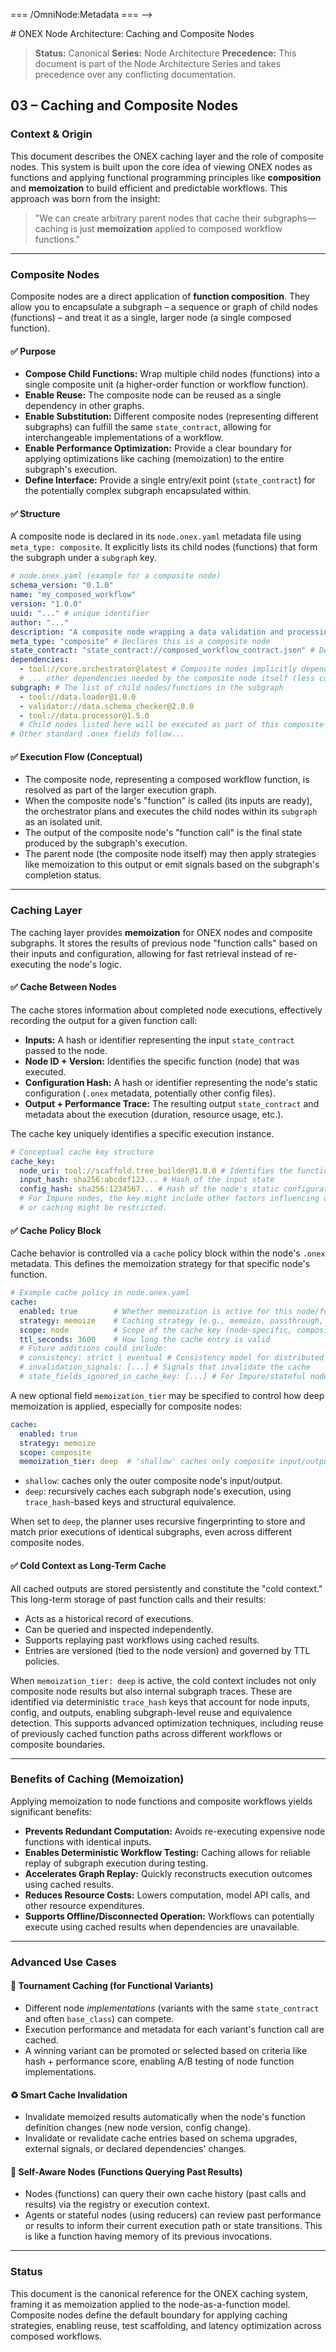 <!-- === OmniNode:Metadata ===
<!-- metadata_version: 0.1.0 -->
<!-- schema_version: 1.1.0 -->
<!-- uuid: 0bc273e3-32b0-4c0e-a651-c1bc95c618e2 -->
<!-- name: caching_and_composite_nodes.md -->
<!-- version: 1.0.0 -->
<!-- author: OmniNode Team -->
<!-- created_at: 2025-05-19T16:19:57.302784 -->
<!-- last_modified_at: 2025-05-19T16:19:57.302785 -->
<!-- description: Stamped Markdown file: caching_and_composite_nodes.md -->
<!-- state_contract: none -->
<!-- lifecycle: active -->
<!-- hash: 37e5996229ad4e7a1faab93d49b61baed466b78cd1ee516f66ca4c669e65d87b -->
<!-- entrypoint: {'type': 'markdown', 'target': 'caching_and_composite_nodes.md'} -->
<!-- namespace: onex.stamped.caching_and_composite_nodes.md -->
<!-- meta_type: tool -->
=== /OmniNode:Metadata === -->

<file name=0 path=/Volumes/PRO-G40/Code/omnibase/docs/nodes/caching_and_composite_nodes.md># ONEX Node Architecture: Caching and Composite Nodes

> **Status:** Canonical
> **Series:** Node Architecture
> **Precedence:** This document is part of the Node Architecture Series and takes precedence over any conflicting documentation.

## 03 – Caching and Composite Nodes

### Context & Origin

This document describes the ONEX caching layer and the role of composite nodes. This system is built upon the core idea of viewing ONEX nodes as functions and applying functional programming principles like **composition** and **memoization** to build efficient and predictable workflows. This approach was born from the insight:

> "We can create arbitrary parent nodes that cache their subgraphs—caching is just **memoization** applied to composed workflow functions."

---

### Composite Nodes

Composite nodes are a direct application of **function composition**. They allow you to encapsulate a subgraph – a sequence or graph of child nodes (functions) – and treat it as a single, larger node (a single composed function).

#### ✅ Purpose

* **Compose Child Functions:** Wrap multiple child nodes (functions) into a single composite unit (a higher-order function or workflow function).
* **Enable Reuse:** The composite node can be reused as a single dependency in other graphs.
* **Enable Substitution:** Different composite nodes (representing different subgraphs) can fulfill the same `state_contract`, allowing for interchangeable implementations of a workflow.
* **Enable Performance Optimization:** Provide a clear boundary for applying optimizations like caching (memoization) to the entire subgraph's execution.
* **Define Interface:** Provide a single entry/exit point (`state_contract`) for the potentially complex subgraph encapsulated within.

#### ✅ Structure

A composite node is declared in its `node.onex.yaml` metadata file using `meta_type: composite`. It explicitly lists its child nodes (functions) that form the subgraph under a `subgraph` key.

```yaml
# node.onex.yaml (example for a composite node)
schema_version: "0.1.0"
name: "my_composed_workflow"
version: "1.0.0"
uuid: "..." # unique identifier
author: "..."
description: "A composite node wrapping a data validation and processing subgraph."
meta_type: "composite" # Declares this is a composite node
state_contract: "state_contract://composed_workflow_contract.json" # Defines the input/output for the entire subgraph
dependencies:
  - tool://core.orchestrator@latest # Composite nodes implicitly depend on the orchestrator
  # ... other dependencies needed by the composite node itself (less common)
subgraph: # The list of child nodes/functions in the subgraph
  - tool://data.loader@1.0.0
  - validator://data.schema_checker@2.0.0
  - tool://data.processor@1.5.0
  # Child nodes listed here will be executed as part of this composite node's 'function call'
# Other standard .onex fields follow...
```

#### ✅ Execution Flow (Conceptual)

* The composite node, representing a composed workflow function, is resolved as part of the larger execution graph.
* When the composite node's "function" is called (its inputs are ready), the orchestrator plans and executes the child nodes within its `subgraph` as an isolated unit.
* The output of the composite node's "function call" is the final state produced by the subgraph's execution.
* The parent node (the composite node itself) may then apply strategies like memoization to this output or emit signals based on the subgraph's completion status.

---

### Caching Layer

The caching layer provides **memoization** for ONEX nodes and composite subgraphs. It stores the results of previous node "function calls" based on their inputs and configuration, allowing for fast retrieval instead of re-executing the node's logic.

#### ✅ Cache Between Nodes

The cache stores information about completed node executions, effectively recording the output for a given function call:

* **Inputs:** A hash or identifier representing the input `state_contract` passed to the node.
* **Node ID + Version:** Identifies the specific function (node) that was executed.
* **Configuration Hash:** A hash or identifier representing the node's static configuration (`.onex` metadata, potentially other config files).
* **Output + Performance Trace:** The resulting output `state_contract` and metadata about the execution (duration, resource usage, etc.).

The cache key uniquely identifies a specific execution instance.

```yaml
# Conceptual cache key structure
cache_key:
  node_uri: tool://scaffold.tree_builder@1.0.0 # Identifies the function (node ID + version)
  input_hash: sha256:abcdef123... # Hash of the input state
  config_hash: sha256:1234567... # Hash of the node's static configuration
  # For Impure nodes, the key might include other factors influencing output,
  # or caching might be restricted.
```

#### ✅ Cache Policy Block

Cache behavior is controlled via a `cache` policy block within the node's `.onex` metadata. This defines the memoization strategy for that specific node's function.

```yaml
# Example cache policy in node.onex.yaml
cache:
  enabled: true        # Whether memoization is active for this node/function
  strategy: memoize    # Caching strategy (e.g., memoize, passthrough, immutable)
  scope: node          # Scope of the cache key (node-specific, composite-specific, global)
  ttl_seconds: 3600    # How long the cache entry is valid
  # Future additions could include:
  # consistency: strict | eventual # Consistency model for distributed caches
  # invalidation_signals: [...] # Signals that invalidate the cache
  # state_fields_ignored_in_cache_key: [...] # For Impure/stateful nodes, ignore certain volatile input fields in key
```

A new optional field `memoization_tier` may be specified to control how deep memoization is applied, especially for composite nodes:

```yaml
cache:
  enabled: true
  strategy: memoize
  scope: composite
  memoization_tier: deep  # 'shallow' caches only composite input/output; 'deep' caches the entire subgraph
```

* `shallow`: caches only the outer composite node's input/output.
* `deep`: recursively caches each subgraph node's execution, using `trace_hash`-based keys and structural equivalence.

When set to `deep`, the planner uses recursive fingerprinting to store and match prior executions of identical subgraphs, even across different composite nodes.

#### ✅ Cold Context as Long-Term Cache

All cached outputs are stored persistently and constitute the "cold context." This long-term storage of past function calls and their results:

* Acts as a historical record of executions.
* Can be queried and inspected independently.
* Supports replaying past workflows using cached results.
* Entries are versioned (tied to the node version) and governed by TTL policies.

When `memoization_tier: deep` is active, the cold context includes not only composite node results but also internal subgraph traces. These are identified via deterministic `trace_hash` keys that account for node inputs, config, and outputs, enabling subgraph-level reuse and equivalence detection. This supports advanced optimization techniques, including reuse of previously cached function paths across different workflows or composite boundaries.

---

### Benefits of Caching (Memoization)

Applying memoization to node functions and composite workflows yields significant benefits:

* **Prevents Redundant Computation:** Avoids re-executing expensive node functions with identical inputs.
* **Enables Deterministic Workflow Testing:** Caching allows for reliable replay of subgraph execution during testing.
* **Accelerates Graph Replay:** Quickly reconstructs execution outcomes using cached results.
* **Reduces Resource Costs:** Lowers computation, model API calls, and other resource expenditures.
* **Supports Offline/Disconnected Operation:** Workflows can potentially execute using cached results when dependencies are unavailable.

---

### Advanced Use Cases

#### 🔁 Tournament Caching (for Functional Variants)

* Different node *implementations* (variants with the same `state_contract` and often `base_class`) can compete.
* Execution performance and metadata for each variant's function call are cached.
* A winning variant can be promoted or selected based on criteria like hash + performance score, enabling A/B testing of node function implementations.

#### ♻️ Smart Cache Invalidation

* Invalidate memoized results automatically when the node's function definition changes (new node version, config change).
* Invalidate or revalidate cache entries based on schema upgrades, external signals, or declared dependencies' changes.

#### 🧠 Self-Aware Nodes (Functions Querying Past Results)

* Nodes (functions) can query their own cache history (past calls and results) via the registry or execution context.
* Agents or stateful nodes (using reducers) can review past performance or results to inform their current execution path or state transitions. This is like a function having memory of its previous invocations.

---

### Status

This document is the canonical reference for the ONEX caching system, framing it as memoization applied to the node-as-a-function model. Composite nodes define the default boundary for applying caching strategies, enabling reuse, test scaffolding, and latency optimization across composed workflows.
